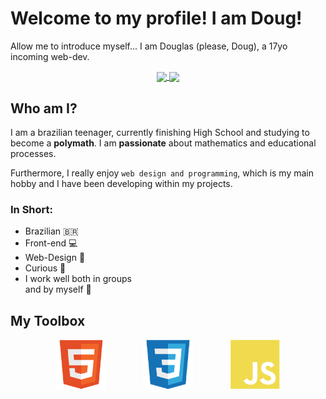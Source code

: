 # Welcome to my profile! I am Doug!



Allow me to introduce myself...
I am Douglas (please, Doug), a 17yo incoming web-dev.

<p align="center">
  <a href="https://github.com/douglasspeck">
    <img align="center" height="168em" src="https://github-readme-stats.vercel.app/api?username=douglasspeck&count_private=true&show_icons=true&theme=material-palenight&border_radius=10&custom_title=My%20GitHub%20Stats"/>
    <img align="center" height="168em" src="https://github-readme-stats.vercel.app/api/top-langs/?username=douglasspeck&layout=compact&count_private=true&show_icons=true&theme=material-palenight&border_radius=10"/>
  </a>
</p>



## Who am I?

I am a brazilian teenager, currently finishing High School and studying to become a **polymath**. I am **passionate** about mathematics and educational processes.

Furthermore, I really enjoy ```web design and programming```, which is my main hobby and I have been developing within my projects.



### In Short:

- Brazilian 🇧🇷
- Front-end 💻
- Web-Design 🎨
- Curious 🧠
- I work well both in groups  
  and by myself 👥



## My Toolbox
<p style="display: inline_block" align="center">
  <img alt="HTML Logo" height="80" width="80" src="https://raw.githubusercontent.com/devicons/devicon/master/icons/html5/html5-original.svg"/>
  &nbsp;&nbsp;&nbsp;&nbsp;&nbsp;&nbsp;&nbsp;&nbsp;&nbsp;&nbsp;&nbsp;&nbsp;&nbsp;
  <img alt="CSS Logo" height="80" width="80" src="https://raw.githubusercontent.com/devicons/devicon/master/icons/css3/css3-original.svg"/>
  &nbsp;&nbsp;&nbsp;&nbsp;&nbsp;&nbsp;&nbsp;&nbsp;&nbsp;&nbsp;&nbsp;&nbsp;&nbsp;
  <img alt="JavaScript Logo" height="80" width="80" src="https://raw.githubusercontent.com/devicons/devicon/master/icons/javascript/javascript-plain.svg"/>
</p>
